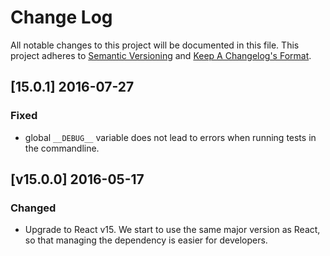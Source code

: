 # Change Log
All notable changes to this project will be documented in this file.
This project adheres to [Semantic Versioning](http://semver.org/) and [Keep A Changelog's Format](http://keepachangelog.com/).

## [15.0.1] 2016-07-27
### Fixed
- global `__DEBUG__` variable does not lead to errors when running tests in the commandline.

## [v15.0.0] 2016-05-17
### Changed
- Upgrade to React v15. We start to use the same major version as React, so that managing the dependency is easier for developers.
